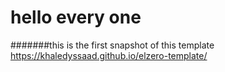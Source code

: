 # hello every one
#######this is the first snapshot of this template
https://khaledyssaad.github.io/elzero-template/
